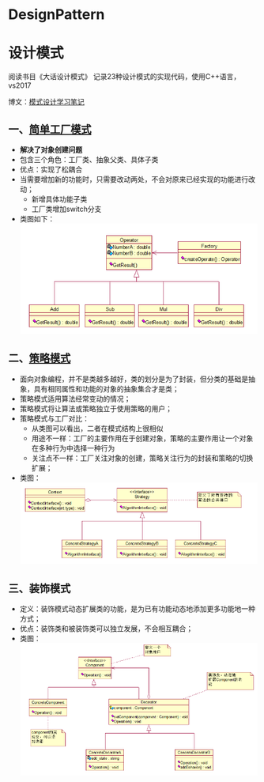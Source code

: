 ﻿# DesignPattern

# 设计模式

阅读书目《大话设计模式》
记录23种设计模式的实现代码，使用C++语言，vs2017

博文：[模式设计学习笔记](https://chengchengzi.github.io/2019/06/07/模式设计学习笔记/)

## 一、[简单工厂模式](SimpleFactory)

- **解决了对象创建问题**
- 包含三个角色：工厂类、抽象父类、具体子类
- 优点：实现了松耦合
- 当需要增加新的功能时，只需要改动两处，不会对原来已经实现的功能进行改动；
	- 新增具体功能子类
	- 工厂类增加switch分支
- 类图如下：
	![简单工厂类图](images/简单工厂模式类图.png)

## 二、[策略模式](Strategy)
- 面向对象编程，并不是类越多越好，类的划分是为了封装，但分类的基础是抽象，具有相同属性和功能的对象的抽象集合才是类；
- 策略模式适用算法经常变动的情况；
- 策略模式将让算法或策略独立于使用策略的用户；
- 策略模式与工厂对比：
	- 从类图可以看出，二者在模式结构上很相似
	- 用途不一样：工厂的主要作用在于创建对象，策略的主要作用让一个对象在多种行为中选择一种行为
	- 关注点不一样：工厂关注对象的创建，策略关注行为的封装和策略的切换扩展；
- 类图：
	![策略模式类图](images/策略模式类图.png)

## 三、装饰模式
- 定义：装饰模式动态扩展类的功能，是为已有功能动态地添加更多功能地一种方式；
- 优点：装饰类和被装饰类可以独立发展，不会相互耦合；
- 类图：
	![装饰模式类图](images/装饰模式类图.png)
